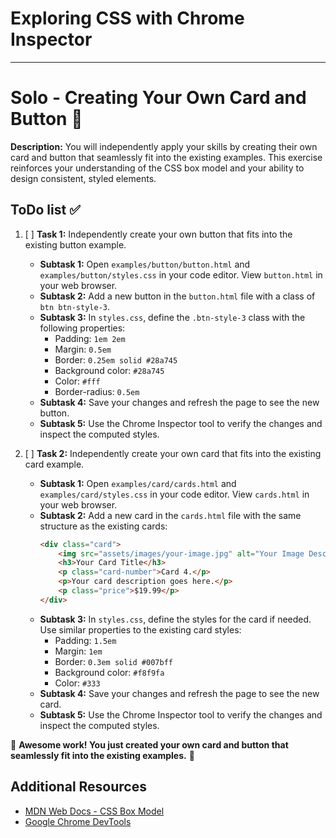# Exploring CSS with Chrome Inspector

---

# Solo - Creating Your Own Card and Button 💪

**Description:**
You will independently apply your skills by creating their own card and button that seamlessly fit into the existing examples. This exercise reinforces your understanding of the CSS box model and your ability to design consistent, styled elements.

## ToDo list ✅

1. [ ] **Task 1:** Independently create your own button that fits into the existing button example.
    - **Subtask 1:** Open `examples/button/button.html` and `examples/button/styles.css` in your code editor. View `button.html` in your web browser.
    - **Subtask 2:** Add a new button in the `button.html` file with a class of `btn btn-style-3`.
    - **Subtask 3:** In `styles.css`, define the `.btn-style-3` class with the following properties:
        - Padding: `1em 2em`
        - Margin: `0.5em`
        - Border: `0.25em solid #28a745`
        - Background color: `#28a745`
        - Color: `#fff`
        - Border-radius: `0.5em`
    - **Subtask 4:** Save your changes and refresh the page to see the new button.
    - **Subtask 5:** Use the Chrome Inspector tool to verify the changes and inspect the computed styles.

2. [ ] **Task 2:** Independently create your own card that fits into the existing card example.
    - **Subtask 1:** Open `examples/card/cards.html` and `examples/card/styles.css` in your code editor. View `cards.html` in your web browser.
    - **Subtask 2:** Add a new card in the `cards.html` file with the same structure as the existing cards:
        ```html
        <div class="card">
            <img src="assets/images/your-image.jpg" alt="Your Image Description"/>
            <h3>Your Card Title</h3>
            <p class="card-number">Card 4.</p>
            <p>Your card description goes here.</p>
            <p class="price">$19.99</p>
        </div>
        ```
    - **Subtask 3:** In `styles.css`, define the styles for the card if needed. Use similar properties to the existing card styles:
        - Padding: `1.5em`
        - Margin: `1em`
        - Border: `0.3em solid #007bff`
        - Background color: `#f8f9fa`
        - Color: `#333`
    - **Subtask 4:** Save your changes and refresh the page to see the new card.
    - **Subtask 5:** Use the Chrome Inspector tool to verify the changes and inspect the computed styles.

🌟 **Awesome work! You just created your own card and button that seamlessly fit into the existing examples.** 🌟

## Additional Resources
- [MDN Web Docs - CSS Box Model](https://developer.mozilla.org/en-US/docs/Learn/CSS/Building_blocks/The_box_model)
- [Google Chrome DevTools](https://developer.chrome.com/docs/devtools/)
